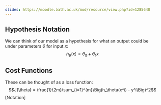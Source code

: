 ```yaml
---
slides: https://moodle.bath.ac.uk/mod/resource/view.php?id=1285640
---
```

## Hypothesis Notation
We can think of our model as a hypothesis for what an output could be under parameters $\theta$ for input $x$:
$$h_{\theta}(x) = \theta_0 + \theta_1 x$$
## Cost Functions
These can be thought of as a loss function:
$$J(\theta) = \frac{1}{2m}\sum_{i=1}^{m}\Big(h_\theta(x^i) - y^i\Big)^2$$[Notation]